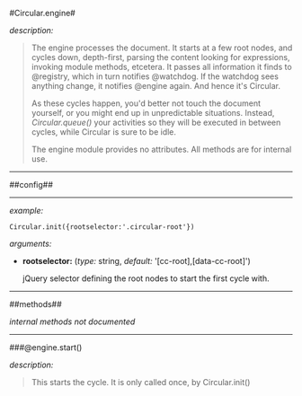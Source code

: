 #Circular.engine#

*description:*

> The engine processes the document. It starts at a few root nodes, and cycles down, depth-first, parsing the content looking for expressions, invoking module methods, etcetera. 
> It passes all information it finds to @registry, which in turn notifies @watchdog. If the watchdog sees anything change, it notifies @engine again. And hence it's Circular.
>
> As these cycles happen, you'd better not touch the document yourself, or you might end up in unpredictable situations. Instead, *Circular.queue()* your activities so they will be executed in between cycles, while Circular is sure to be idle.
>
> The engine module provides no attributes. All methods are for internal use.
>


----

##config##

----

*example:* 

	Circular.init({rootselector:'.circular-root'})

*arguments:*

- **rootselector:** (*type:* string, *default:* '[cc-root],[data-cc-root]')

  jQuery selector defining the root nodes to start the first cycle with.


----

##methods##

*internal methods not documented*

----

###@engine.start()

*description:*

> This starts the cycle. It is only called once, by Circular.init()





